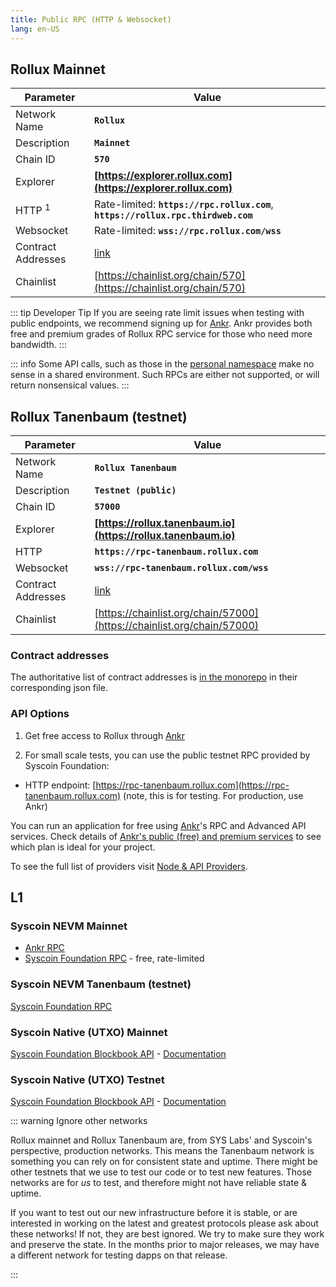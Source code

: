 ```yaml
---
title: Public RPC (HTTP & Websocket)
lang: en-US
---
```


## Rollux Mainnet

| Parameter | Value |
| --------- | ----- |
| Network Name | **`Rollux`** |
| Description | **`Mainnet`** |
| Chain ID | **`570`** |
| Explorer | **[https://explorer.rollux.com](https://explorer.rollux.com)** |
| HTTP <sup>1</sup> | Rate-limited: **`https://rpc.rollux.com`**, **`https://rollux.rpc.thirdweb.com`**  |
| Websocket | Rate-limited: **`wss://rpc.rollux.com/wss`**
| Contract Addresses | [link](https://github.com/SYS-Labs/rollux/tree/develop/packages/contracts-bedrock/deployments/mainnet) |
| Chainlist | [https://chainlist.org/chain/570](https://chainlist.org/chain/570) |

::: tip Developer Tip 
If you are seeing rate limit issues when testing with public endpoints, we recommend signing up for [Ankr](https://ankr.com). Ankr provides both free and premium grades of Rollux RPC service for those who need more bandwidth.
:::

::: info
Some API calls, such as those in the [personal namespace](https://geth.ethereum.org/docs/rpc/ns-personal) make no sense in a shared environment.
Such RPCs are either not supported, or will return nonsensical values.
:::

## Rollux Tanenbaum (testnet)

| Parameter | Value |
| --------- | ----- |
| Network Name | **`Rollux Tanenbaum`** |
| Description | **`Testnet (public)`** |
| Chain ID | **`57000`** |
| Explorer | **[https://rollux.tanenbaum.io](https://rollux.tanenbaum.io)** |
| HTTP | **`https://rpc-tanenbaum.rollux.com`** |
| Websocket | **`wss://rpc-tanenbaum.rollux.com/wss`** |
| Contract Addresses| [link](https://github.com/SYS-Labs/rollux/tree/develop/packages/contracts-bedrock/deployments/goerli) |
| Chainlist | [https://chainlist.org/chain/57000](https://chainlist.org/chain/57000)


### Contract addresses

The authoritative list of contract addresses is [in the monorepo](https://github.com/SYS-Labs/rollux/tree/develop/packages/contracts-bedrock/deployments/mainnet) in their corresponding json file.


### API Options


1. Get free access to Rollux through [Ankr](https://ankr.com)

2. For small scale tests, you can use the public testnet RPC provided by Syscoin Foundation:
- HTTP endpoint: [https://rpc-tanenbaum.rollux.com](https://rpc-tanenbaum.rollux.com) (note, this is for testing. For production, use Ankr) 

You can run an application for free using [Ankr](https://www.ankr.com/rpc/rollux)'s RPC and Advanced API services. Check details of [Ankr's public (free) and premium services](https://www.ankr.com/docs/rpc-service/service-plans/) to see which plan is ideal for your project.

To see the full list of providers visit [Node & API Providers](./providers.md). 

## L1

### Syscoin NEVM Mainnet
- [Ankr RPC](https://www.ankr.com/rpc/syscoin)
- [Syscoin Foundation RPC](https://docs.syscoin.org/docs/guides/nevm/metamask#manual-setup-to-connect-to-syscoin-network) - free, rate-limited

### Syscoin NEVM Tanenbaum (testnet)

[Syscoin Foundation RPC](https://docs.syscoin.org/docs/guides/nevm/metamask#manual-setup-to-connect-to-syscoin-network)

### Syscoin Native (UTXO) Mainnet

[Syscoin Foundation Blockbook API](https://blockbook.syscoin.org) - [Documentation](https://github.com/syscoin/blockbook/blob/master/docs/api.md)


### Syscoin Native (UTXO) Testnet

[Syscoin Foundation Blockbook API](https://blockbook-dev.syscoin.org) - [Documentation](https://github.com/syscoin/blockbook/blob/master/docs/api.md)


::: warning Ignore other networks

Rollux mainnet and Rollux Tanenbaum are, from SYS Labs' and Syscoin's perspective, production networks. This means the Tanenbaum network is something you can rely on for consistent state and uptime. There might be other testnets that we use to test our code or to test new features. Those networks are for _us_ to test, and therefore might not have reliable state & uptime. 

If you want to test out our new infrastructure before it is stable, or are interested in working on the latest and greatest protocols please ask about these networks! If not, they are best ignored. 
We try to make sure they work and preserve the state.
In the months prior to major releases, we may have a different network for testing dapps on that release.

:::
